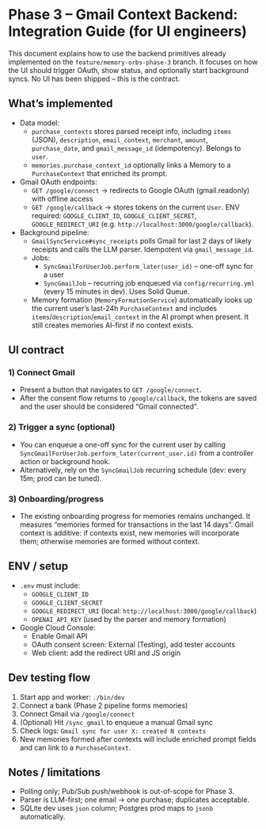 # Phase 3 – Gmail Context Backend: Integration Guide (for UI engineers)

This document explains how to use the backend primitives already implemented on the `feature/memory-orbs-phase-3` branch. It focuses on how the UI should trigger OAuth, show status, and optionally start background syncs. No UI has been shipped – this is the contract.

## What’s implemented

- Data model:
  - `purchase_contexts` stores parsed receipt info, including `items` (JSON), `description`, `email_context`, `merchant`, `amount`, `purchase_date`, and `gmail_message_id` (idempotency). Belongs to `user`.
  - `memories.purchase_context_id` optionally links a Memory to a `PurchaseContext` that enriched its prompt.
- Gmail OAuth endpoints:
  - `GET /google/connect` → redirects to Google OAuth (gmail.readonly) with offline access
  - `GET /google/callback` → stores tokens on the current `User`. ENV required: `GOOGLE_CLIENT_ID`, `GOOGLE_CLIENT_SECRET`, `GOOGLE_REDIRECT_URI` (e.g. `http://localhost:3000/google/callback`).
- Background pipeline:
  - `GmailSyncService#sync_receipts` polls Gmail for last 2 days of likely receipts and calls the LLM parser. Idempotent via `gmail_message_id`.
  - Jobs:
    - `SyncGmailForUserJob.perform_later(user_id)` – one-off sync for a user
    - `SyncGmailJob` – recurring job enqueued via `config/recurring.yml` (every 15 minutes in dev). Uses Solid Queue.
  - Memory formation (`MemoryFormationService`) automatically looks up the current user’s last-24h `PurchaseContext` and includes `items`/`description`/`email_context` in the AI prompt when present. It still creates memories AI-first if no context exists.

## UI contract

### 1) Connect Gmail
- Present a button that navigates to `GET /google/connect`.
- After the consent flow returns to `/google/callback`, the tokens are saved and the user should be considered “Gmail connected”.

### 2) Trigger a sync (optional)
- You can enqueue a one-off sync for the current user by calling `SyncGmailForUserJob.perform_later(current_user.id)` from a controller action or background hook.
- Alternatively, rely on the `SyncGmailJob` recurring schedule (dev: every 15m; prod can be tuned).

### 3) Onboarding/progress
- The existing onboarding progress for memories remains unchanged. It measures “memories formed for transactions in the last 14 days”. Gmail context is additive: if contexts exist, new memories will incorporate them; otherwise memories are formed without context.

## ENV / setup
- `.env` must include:
  - `GOOGLE_CLIENT_ID`
  - `GOOGLE_CLIENT_SECRET`
  - `GOOGLE_REDIRECT_URI` (local: `http://localhost:3000/google/callback`)
  - `OPENAI_API_KEY` (used by the parser and memory formation)
- Google Cloud Console:
  - Enable Gmail API
  - OAuth consent screen: External (Testing), add tester accounts
  - Web client: add the redirect URI and JS origin

## Dev testing flow
1) Start app and worker: `./bin/dev`
2) Connect a bank (Phase 2 pipeline forms memories)
3) Connect Gmail via `/google/connect`
4) (Optional) Hit `/sync_gmail` to enqueue a manual Gmail sync
5) Check logs: `Gmail sync for user X: created N contexts`
6) New memories formed after contexts will include enriched prompt fields and can link to a `PurchaseContext`.

## Notes / limitations
- Polling only; Pub/Sub push/webhook is out-of-scope for Phase 3.
- Parser is LLM-first; one email → one purchase; duplicates acceptable.
- SQLite dev uses `json` column; Postgres prod maps to `jsonb` automatically.


